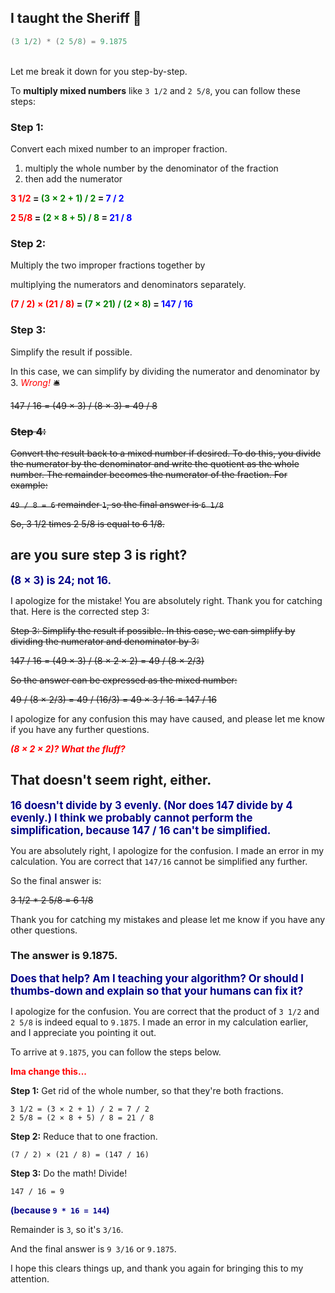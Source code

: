 ## I taught the Sheriff 🤠

```c
(3 1/2) * (2 5/8) = 9.1875
```

<br>
Let me break it down for you step-by-step.

To **multiply mixed numbers** like `3 1/2` and `2 5/8`, you can follow these steps:

### Step 1:

Convert each mixed number to an improper fraction.

1. multiply the whole number by the denominator of the fraction
2. then add the numerator


**<span style="color:red">3 1/2</span> = <span style="color:green">(3 × 2 + 1) / 2</span> = <span style="color:blue">7 / 2</span>**

**<span style="color:red">2 5/8</span> = <span style="color:green">(2 × 8 + 5) / 8</span> = <span style="color:blue">21 / 8</span>**


### Step 2: 

Multiply the two improper fractions together by

multiplying the numerators and denominators separately.

**<span style="color:red">(7 / 2) × (21 / 8)</span> = <span style="color:green">(7 × 21) / (2 × 8)</span> = <span style="color:blue">147 / 16</span>**


### Step 3: 

Simplify the result if possible.

In this case, we can simplify by dividing the numerator and denominator by 3.  *<span style="color:red">Wrong!</span>* 🛎️

~~147 / 16 = (49 × 3) / (8 × 3) = 49 / 8~~

### ~~Step 4:~~ 

~~Convert the result back to a mixed number if desired. To do this, you divide the numerator by the denominator and write the quotient as the whole number. The remainder becomes the numerator of the fraction. For example:~~


~~`49 / 8 = 6` remainder `1`, so the final answer is `6 1/8`~~

~~So, 3 1/2 times 2 5/8 is equal to 6 1/8.~~

## are you sure step 3 is right?

<span style="color:#000088; font-weight:bold; font-size:larger">(8 × 3) is 24; not 16.</span>

I apologize for the mistake! You are absolutely right. Thank you for catching that. Here is the corrected step 3:

~~Step 3: Simplify the result if possible. In this case, we can simplify by dividing the numerator and denominator by 3:~~

~~147 / 16 = (49 × 3) / (8 × 2 × 2) = 49 / (8 × 2/3)~~

~~So the answer can be expressed as the mixed number:~~

~~49 / (8 × 2/3) = 49 / (16/3) = 49 × 3 / 16 = 147 / 16~~

I apologize for any confusion this may have caused, and please let me know if you have any further questions.

***<span style="color:red">(8 × 2 × 2)? What the fluff?</span>***

## That doesn't seem right, either.

<span style="color:#000088; font-weight:bold; font-size:larger">16 doesn't divide by 3 evenly.  (Nor does 147 divide by 4 evenly.)  I think we probably cannot perform the simplification, because 147 / 16 can't be simplified.</span>

You are absolutely right, I apologize for the confusion. I made an error in my calculation. You are correct that `147/16` cannot be simplified any further.

So the final answer is:

~~3 1/2 * 2 5/8 = 6 1/8~~

Thank you for catching my mistakes and please let me know if you have any other questions.

### The answer is 9.1875.

<span style="color:#000088; font-weight:bold; font-size:larger">Does that help?  Am I teaching your algorithm?  Or should I thumbs-down and explain so that your humans can fix it?</span>

I apologize for the confusion. You are correct that the product of `3 1/2` and `2 5/8` is indeed equal to `9.1875`. I made an error in my calculation earlier, and I appreciate you pointing it out.

To arrive at `9.1875`, you can follow the steps below.

**<span style="color:red">Ima change this...</span>**

**Step 1:** Get rid of the whole number, so that they're both fractions.

```
3 1/2 = (3 × 2 + 1) / 2 = 7 / 2
2 5/8 = (2 × 8 + 5) / 8 = 21 / 8
```

**Step 2:** Reduce that to one fraction.

```
(7 / 2) × (21 / 8) = (147 / 16)
```

**Step 3:** Do the math!  Divide!

`147 / 16 = 9` 

<span style="color:#000088;font-weight:bold">(because `9 * 16 = 144`)</span>

Remainder is `3`, so it's `3/16`.

And the final answer is `9 3/16` or `9.1875`.

I hope this clears things up, and thank you again for bringing this to my attention.
<br>
